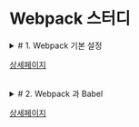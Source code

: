 # Webpack 스터디

<details>
<summary># 1. Webpack 기본 설정</summary>

1. NPM 프로젝트 생성
2. ``webpack`` , ``webpack-cli`` 설치
3. ``index.html`` 과 ``app.js`` 파일 생성 및 작성
4. ``webpack.config.js`` 생성 및 설정
5. ``build`` 명령 등록
6. 빌드 실행
</details>

[상세페이지](https://github.com/Chocobe/-Study-Webpack/tree/master/1.%20webpack%20%EA%B8%B0%EB%B3%B8%EC%84%A4%EC%A0%95)


<br/>


<details>
<summary># 2. Webpack 과 Babel</summary>

1. Webpack 설정이 완료된 프로젝트 만들기 ([1. Webpack 기본설정](https://github.com/Chocobe/-Study-Webpack/tree/master/1.%20webpack%20%EA%B8%B0%EB%B3%B8%EC%84%A4%EC%A0%95))
2. ``@babel/core`` , ``@babel/preset-env`` , ``babel-loader`` 설치
3. ``webpack.config.js`` 에 ``babel`` 설정
4. ``build`` 실행
5. ``babel`` 사용 전후 비교
</details>

[상세페이지](https://github.com/Chocobe/-Study-Webpack/tree/master/2-webpack-babel)